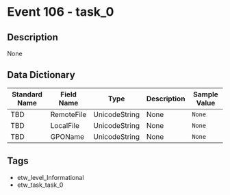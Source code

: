 # Event 106 - task_0

## Description
None

## Data Dictionary
|Standard Name|Field Name|Type|Description|Sample Value|
|---|---|---|---|---|
|TBD|RemoteFile|UnicodeString|None|`None`|
|TBD|LocalFile|UnicodeString|None|`None`|
|TBD|GPOName|UnicodeString|None|`None`|

## Tags
* etw_level_Informational
* etw_task_task_0
